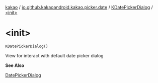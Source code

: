 [kakao](../../index.md) / [io.github.kakaoandroid.kakao.picker.date](../index.md) / [KDatePickerDialog](index.md) / [&lt;init&gt;](./-init-.md)

# &lt;init&gt;

`KDatePickerDialog()`

View for interact with default date picker dialog

**See Also**

[DatePickerDialog](https://developer.android.com/reference/android/app/DatePickerDialog.html)

